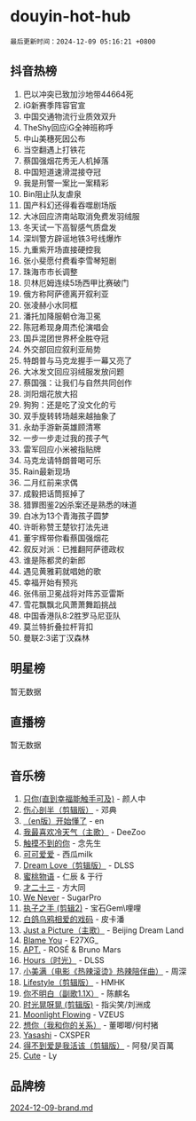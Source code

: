 # douyin-hot-hub

`最后更新时间：2024-12-09 05:16:21 +0800`

## 抖音热榜

1. 巴以冲突已致加沙地带44664死
1. iG新赛季阵容官宣
1. 中国交通物流行业质效双升
1. TheShy回应iG全神班称呼
1. 中山美穗死因公布
1. 当空翻遇上打铁花
1. 蔡国强烟花秀无人机掉落
1. 中国短道速滑混接夺冠
1. 我是刑警一案比一案精彩
1. Bin阻止队友虐泉
1. 国产科幻还得看吞噬剧场版
1. 大冰回应济南站取消免费发羽绒服
1. 冬天试一下高智感气质盘发
1. 深圳警方辟谣地铁3号线爆炸
1. 九重紫开场直接硬控我
1. 张小斐愿付费看李雪琴短剧
1. 珠海市市长调整
1. 贝林厄姆连续5场西甲比赛破门
1. 俄方称阿萨德离开叙利亚
1. 张凌赫小水同框
1. 潘托加降服朝仓海卫冕
1. 陈冠希现身周杰伦演唱会
1. 国乒混团世界杯全胜夺冠
1. 外交部回应叙利亚局势
1. 特朗普与马克龙握手一幕又亮了
1. 大冰发文回应羽绒服发放问题
1. 蔡国强：让我们与自然共同创作
1. 浏阳烟花放大招
1. 狗狗：还是吃了没文化的亏
1. 双手旋转转场越来越抽象了
1. 永劫手游新英雄顾清寒
1. 一步一步走过我的孩子气
1. 雷军回应小米被指贴牌
1. 马克龙请特朗普喝可乐
1. Rain最新现场
1. 二月红前来求偶
1. 成毅把话筒抠掉了
1. 猎罪图鉴2凶杀案还是熟悉的味道
1. 白冰为13个青海孩子圆梦
1. 许昕称赞王楚钦打法先进
1. 董宇辉带你看蔡国强烟花
1. 叙反对派：已推翻阿萨德政权
1. 谁是陈都灵的新郎
1. 遇见黄雅莉就唱她的歌
1. 幸福开始有预兆
1. 张伟丽卫冕战将对阵苏亚雷斯
1. 雪花飘飘北风萧萧舞蹈挑战
1. 中国香港队8:2胜罗马尼亚队
1. 莫兰特折叠拉杆背扣
1. 曼联2:3诺丁汉森林

## 明星榜

暂无数据

## 直播榜

暂无数据

## 音乐榜

1. [只你(直到幸福能触手可及)](https://sf5-hl-cdn-tos.douyinstatic.com/obj/tos-cn-ve-2774/o0lBkRDzFTeaVSUz3ZZSCBVtZ5DIMQGfgmEAuE) - 颜人中
1. [伤心剖半（剪辑版）](https://sf5-hl-cdn-tos.douyinstatic.com/obj/tos-cn-ve-2774/oE3a4kLafIGYPYIFXlEAefIrO0MvzyEDgbuTmC) - 邓典
1. [（en版）开始懂了](https://sf5-hl-cdn-tos.douyinstatic.com/obj/tos-cn-ve-2774/ow9G4MKH32zBIDHGvNiTAimWsAJB5QxhCIfIME) - en
1. [我最喜欢冷天气（主歌）](https://sf5-hl-cdn-tos.douyinstatic.com/obj/tos-cn-ve-2774/ogd10efzCApmGsmwZRmIKrEMfCZLg7MycZu3ew) - DeeZoo
1. [触摸不到的你](https://sf5-hl-cdn-tos.douyinstatic.com/obj/tos-cn-ve-2774/oUBR0G6KDYpIwoshClFdQfZDNBfTnrBQE7gXtN) - 念先生
1. [可可爱爱](https://sf5-hl-cdn-tos.douyinstatic.com/obj/tos-cn-ve-2774/0deb1e75aea643b9927ba26aaafa29dd) - 西瓜milk
1. [Dream Love（剪辑版）](https://sf6-cdn-tos.douyinstatic.com/obj/tos-cn-ve-2774/oUn3DKyIgBFIsCFZmAMM8qSJyMtlgLfoPqyDEe) - DLSS
1. [蜜桃物语](https://sf5-hl-cdn-tos.douyinstatic.com/obj/tos-cn-ve-2774/oIhOSCZtIACtYU4XQkngiW9kCBfVD1Fz9IYeqL) - 仁辰 & 于行
1. [才二十三](https://sf5-hl-cdn-tos.douyinstatic.com/obj/tos-cn-ve-2774/okABdOmMEBYDDBvkgYQ5JfEqFtCZvQxf4aRjDI) - 方大同
1. [We Never](https://sf5-hl-cdn-tos.douyinstatic.com/obj/tos-cn-ve-2774/oYLBiAAjcW4piyuLIQDxifdGmlRbzMBd2gbsQy) - SugarPro
1. [执子之手 (剪辑2)](https://sf5-hl-cdn-tos.douyinstatic.com/obj/tos-cn-ve-2774/oUoZLQjCc31XzqsBnBQUNgeKtYPBcgbFDwtfcu) - 宝石Gem\哩哩
1. [白鸽乌鸦相爱的戏码](https://sf5-hl-cdn-tos.douyinstatic.com/obj/tos-cn-ve-2774/oMVVEf6eDAOmFtNtCsEqKpIorBDM8Nkg6TZRqC) - 皮卡潘
1. [Just a Picture（主歌）](https://sf5-hl-cdn-tos.douyinstatic.com/obj/tos-cn-ve-2774/oc0usFBZCDnAGbtQig7oCaDsQfCYjcAEfWYQkF) - Beijing Dream Land
1. [Blame You](https://sf5-hl-cdn-tos.douyinstatic.com/obj/tos-cn-ve-2774/oAceIDVL0BC2DJC0Qwi8AZnQAtBgZBbMMpfdzi) - E27XG_
1. [APT.](https://sf5-hl-cdn-tos.douyinstatic.com/obj/tos-cn-ve-2774/ooHxBnfDQIxBZontIlGfpTy5PBxCgEccFO1OMg) - ROSÉ & Bruno Mars
1. [Hours（时光）](https://sf5-hl-cdn-tos.douyinstatic.com/obj/tos-cn-ve-2774/oES9g0DgeYmDFDVCLNfBZZsnLvGF4utxCEAm1Q) - DLSS
1. [小美满（电影《热辣滚烫》热辣陪伴曲）](https://sf3-cdn-tos.douyinstatic.com/obj/tos-cn-ve-2774/o0GAn2lSgfZIDUgtevCGDQYnFg4CwnrBaxbTZL) - 周深
1. [Lifestyle（剪辑版）](https://sf5-hl-cdn-tos.douyinstatic.com/obj/tos-cn-ve-2774/owfqGgjwG3V5lCLaAIezFMeg3LtuKNBaZKgzPV) - HMHK
1. [你不明白（副歌1.1X）](https://sf5-hl-cdn-tos.douyinstatic.com/obj/tos-cn-ve-2774/o4LBQK7fIoonFBCeIzPNZvHDgEDtQ2ErnrKvM1) - 陈麒名
1. [时光晃呀晃 (剪辑版)](https://sf5-hl-cdn-tos.douyinstatic.com/obj/tos-cn-ve-2774/o8ACeQem3gwI1x3GIYGAfKG0LJebKFRJDwRwyW) - 指尖笑/刘洲成
1. [Moonlight Flowing](https://sf6-cdn-tos.douyinstatic.com/obj/tos-cn-ve-2774/oopZsCtRnQgOhEYmv9FfBBgwmeaQmWQQZED9tN) - VZEUS
1. [想你（我和你的关系）](https://sf5-hl-cdn-tos.douyinstatic.com/obj/tos-cn-ve-2774/o8QxhcOBDYYX0zqKCjFVQXZ3RBffnRBQEogitG) - 董唧唧/何村猪
1. [Yasashi](https://sf5-hl-cdn-tos.douyinstatic.com/obj/tos-cn-ve-2774/oEIqAlutRBGQZgZf2VMCuFEBmaD2bgJG6fCQaQ) - CXSPER
1. [得不到爱是我活该（剪辑版）](https://sf5-hl-cdn-tos.douyinstatic.com/obj/tos-cn-ve-2774/os0cIhiBc3fAa9kPjzM5WTrMggiK3sBnZDAwpQ) - 阿發/吴百萬
1. [Cute](https://sf5-hl-cdn-tos.douyinstatic.com/obj/tos-cn-ve-2774/o4IbIzHWKAAB4wsS5qMBRiiAlEBGTpQRNfFvuo) - Ly

## 品牌榜

[2024-12-09-brand.md](2024-12-09-brand.md)
